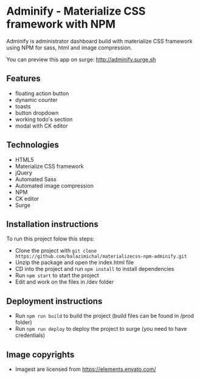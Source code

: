 # Adminify - Materialize CSS framework with NPM

Adminify is administrator dashboard build with materialize CSS framework using NPM for sass, html and image compression.

You can preview this app on surge: http://adminify.surge.sh

## Features

- floating action button
- dynamic counter
- toasts
- button dropdown
- working todo's section
- modal with CK editor

## Technologies

- HTML5
- Materialize CSS framework
- jQuery
- Automated Sass
- Automated image compression
- NPM
- CK editor
- Surge

## Installation instructions

To run this project folow this steps:

- Clone the project with `git clone https://github.com/balazimichal/materializecss-npm-adminify.git`
- Unzip the package and open the index.html file
- CD into the project and run `npm install` to install dependencies
- Run `npm start` to start the project
- Edit and work on the files in /dev folder

## Deployment instructions

- Run `npm run build` to build the project (build files can be found in /prod folder)
- Run `npm run deploy` to deploy the project to surge (you need to have credentials)

## Image copyrights

- Imagest are licensed from https://elements.envato.com/
